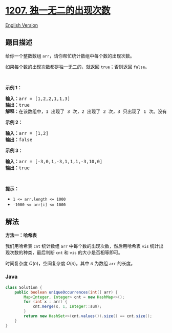 # [1207. 独一无二的出现次数](https://leetcode.cn/problems/unique-number-of-occurrences)

[English Version](/solution/1200-1299/1207.Unique%20Number%20of%20Occurrences/README_EN.md)

## 题目描述

<!-- 这里写题目描述 -->

<p>给你一个整数数组&nbsp;<code>arr</code>，请你帮忙统计数组中每个数的出现次数。</p>

<p>如果每个数的出现次数都是独一无二的，就返回&nbsp;<code>true</code>；否则返回 <code>false</code>。</p>

<p>&nbsp;</p>

<p><strong>示例 1：</strong></p>

<pre><strong>输入：</strong>arr = [1,2,2,1,1,3]
<strong>输出：</strong>true
<strong>解释：</strong>在该数组中，1 出现了 3 次，2 出现了 2 次，3 只出现了 1 次。没有两个数的出现次数相同。</pre>

<p><strong>示例 2：</strong></p>

<pre><strong>输入：</strong>arr = [1,2]
<strong>输出：</strong>false
</pre>

<p><strong>示例 3：</strong></p>

<pre><strong>输入：</strong>arr = [-3,0,1,-3,1,1,1,-3,10,0]
<strong>输出：</strong>true
</pre>

<p>&nbsp;</p>

<p><strong>提示：</strong></p>

<ul>
	<li><code>1 &lt;= arr.length&nbsp;&lt;= 1000</code></li>
	<li><code>-1000 &lt;= arr[i] &lt;= 1000</code></li>
</ul>

## 解法

**方法一：哈希表**

我们用哈希表 `cnt` 统计数组 `arr` 中每个数的出现次数，然后用哈希表 `vis` 统计出现次数的种类，最后判断 `cnt` 和 `vis` 的大小是否相等即可。

时间复杂度 $O(n)$，空间复杂度 $O(n)$。其中 $n$ 为数组 `arr` 的长度。

### **Java**

```java
class Solution {
    public boolean uniqueOccurrences(int[] arr) {
        Map<Integer, Integer> cnt = new HashMap<>();
        for (int x : arr) {
            cnt.merge(x, 1, Integer::sum);
        }
        return new HashSet<>(cnt.values()).size() == cnt.size();
    }
}
```
